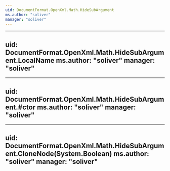 ```yaml
---
uid: DocumentFormat.OpenXml.Math.HideSubArgument
ms.author: "soliver"
manager: "soliver"
---
```


---
uid: DocumentFormat.OpenXml.Math.HideSubArgument.LocalName
ms.author: "soliver"
manager: "soliver"
---

---
uid: DocumentFormat.OpenXml.Math.HideSubArgument.#ctor
ms.author: "soliver"
manager: "soliver"
---

---
uid: DocumentFormat.OpenXml.Math.HideSubArgument.CloneNode(System.Boolean)
ms.author: "soliver"
manager: "soliver"
---
